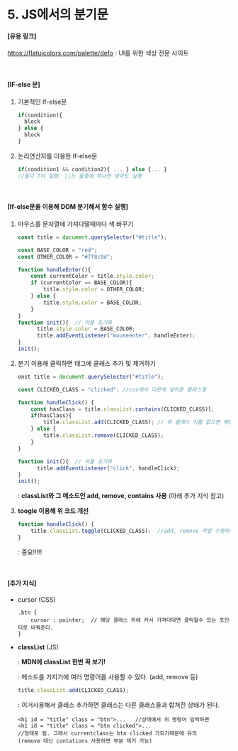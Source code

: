 # 5. JS에서의 분기문

#### [유용 링크]

https://flatuicolors.com/palette/defo : UI를 위한 색상 전문 사이트

<br>

#### [IF-else 문]

1. 기본적인 If-else문

   ```js
   if(condition){
     block
   } else {
     block
   }
   ```

2. 논리연산자를 이용한 If-else문

   ```js
   if(condition1 && condition2){ ... } else {... }
   //둘다 T야 실행. ||는 둘중에 하나만 맞아도 실행
   ```

   <br>

#### [If-else문을 이용해 DOM 분기해서 함수 실행]

1. 마우스를 문자열에 가져다댈때마다 색 바꾸기

   ```js
   const title = document.querySelector("#title");
   
   const BASE_COLOR = "red";
   const OTHER_COLOR = "#7f8c8d";
   
   function handleEnter(){
       const currentColor = title.style.color;
       if (currentColor == BASE_COLOR){
           title.style.color = OTHER_COLOR;
       } else {
           title.style.color = BASE_COLOR;
       }
   }
   function init(){  // 어플 초기화
         title.style.color = BASE_COLOR;
         title.addEventListener("mouseenter", handleEnter);
   }
   init();
   ```

2. 분기 이용해 클릭하면 태그에 클래스 추가 및 제거하기

   ```js
   onst title = document.querySelector("#title");
   
   const CLICKED_CLASS = "clicked"; //css에서 다른색 넣어준 클래스명
   
   function handleClick() {
       const hasClass = title.classList.contains(CLICKED_CLASS)l;
       if(hasClass){
           title.classList.add(CLICKED_CLASS); // 위 클래스 이름 없으면 해당 태그에 클래스 이름 추가
       } else {
           title.classList.remove(CLICKED_CLASS);
       }
   }
   
   function init(){  // 어플 초기화
         title.addEventListener("click", handleClick);
   }
   init();
   ```

   : **classList와 그 메소드인 add, remove, contains 사용** (아래 추가 지식 참고)

3. **toogle 이용해 위 코드 개선**

   ```js
   function handleClick() {
       title.classList.toggle(CLICKED_CLASS);  //add, remove 작업 수행하주는 toggle
   }
   ```

   : 중요!!!!!



<br>

#### [추가 지식]

- cursor (CSS)

  ```
  .btn {
      cursor : pointer;  // 해당 클래스 위에 커서 가져다대면 클릭할수 있는 포인터로 바꿔준다.
  }
  ```

- **classList** (JS)

  : **MDN에 classList 한번 꼭 보기!**

  : 메소드를 가지기에 여러 명령어를 사용할 수 있다. (add, remove 등)

  ```js
  title.classList.add(CLICKED_CLASS);
  ```

  : 이거사용해서 클래스 추가하면 클래스는 다른 클래스들과 합쳐진 상태가 된다.

  ```
  <h1 id = "title" class = "btn">...   //상태에서 위 명령어 입력하면
  <h1 id = "title" class = "btn clicked">...   
  //형태로 됨. 그래서 currentclass는 btn clicked 가되기때문에 유의
  (remove 대신 contations 사용하면 부분 제거 가능)
  ```

  